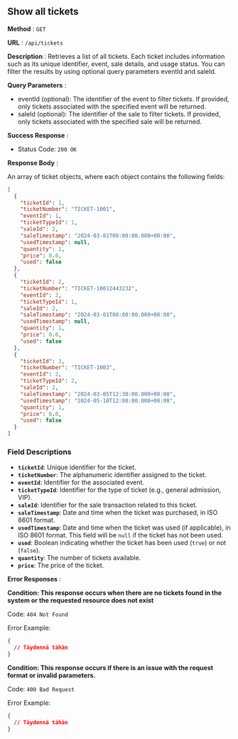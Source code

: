 ## Show all tickets

**Method** : `GET`

**URL** : `/api/tickets`

**Description** : Retrieves a list of all tickets. Each ticket includes information such as its unique identifier, event, sale details, and usage status. You can filter the results by using optional query parameters eventId and saleId.

**Query Parameters** : 
- eventId (optional): The identifier of the event to filter tickets. If provided, only tickets associated with the specified event will be returned.
- saleId (optional): The identifier of the sale to filter tickets. If provided, only tickets associated with the specified sale will be returned.

**Success Response** :

- Status Code: `200 OK`

**Response Body** : 

An array of ticket objects, where each object contains the following fields:

```json
[
  {
    "ticketId": 1,
    "ticketNumber": "TICKET-1001",
    "eventId": 1,
    "ticketTypeId": 1,
    "saleId": 2,
    "saleTimestamp": "2024-03-01T08:00:00.000+00:00",
    "usedTimestamp": null,
    "quantity": 1,
    "price": 0.0,
    "used": false
  },
  {
    "ticketId": 2,
    "ticketNumber": "TICKET-10012443232",
    "eventId": 2,
    "ticketTypeId": 1,
    "saleId": 2,
    "saleTimestamp": "2024-03-01T08:00:00.000+00:00",
    "usedTimestamp": null,
    "quantity": 1,
    "price": 0.0,
    "used": false
  },
  {
    "ticketId": 3,
    "ticketNumber": "TICKET-1003",
    "eventId": 2,
    "ticketTypeId": 2,
    "saleId": 2,
    "saleTimestamp": "2024-03-05T12:30:00.000+00:00",
    "usedTimestamp": "2024-05-10T12:00:00.000+00:00",
    "quantity": 1,
    "price": 0.0,
    "used": false
  }
]
```
### Field Descriptions
- **`ticketId`**: Unique identifier for the ticket.
- **`ticketNumber`**: The alphanumeric identifier assigned to the ticket.
- **`eventId`**: Identifier for the associated event.
- **`ticketTypeId`**: Identifier for the type of ticket (e.g., general admission, VIP).
- **`saleId`**: Identifier for the sale transaction related to this ticket.
- **`saleTimestamp`**: Date and time when the ticket was purchased, in ISO 8601 format.
- **`usedTimestamp`**: Date and time when the ticket was used (if applicable), in ISO 8601 format. This field will be `null` if the ticket has not been used.
- **`used`**: Boolean indicating whether the ticket has been used (`true`) or not (`false`).
- **`quantity`**: The number of tickets available.
- **`price`**: The price of the ticket.

**Error Responses** :

**Condition: This response occurs when there are no tickets found in the system or the requested resource does not exist**

Code: `404 Not Found`

Error Example:

```json
{
  // Täydennä tähän
}
```

**Condition: This response occurs if there is an issue with the request format or invalid parameters.**

Code: `400 Bad Request`

Error Example:

```json
{
  // Täydennä tähän
}
```